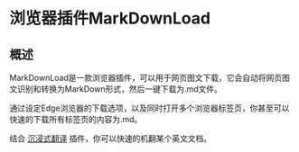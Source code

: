 # 浏览器插件MarkDownLoad

## 概述

MarkDownLoad是一款浏览器插件，可以用于网页图文下载，它会自动将网页图文识别和转换为MarkDown形式，然后一键下载为.md文件。

通过设定Edge浏览器的下载选项，以及同时打开多个浏览器标签页，你甚至可以快速的下载所有标签页的内容为.md。

结合 [沉浸式翻译](./沉浸式翻译.md) 插件，你可以快速的机翻某个英文文档。

